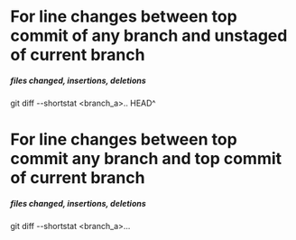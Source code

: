 

# For line changes between top commit of any branch and unstaged of current branch
##### files changed, insertions, deletions 
git diff --shortstat <branch_a>.. HEAD^

# For line changes between top commit any branch and top commit of current branch
##### files changed, insertions, deletions 
git diff --shortstat <branch_a>...
